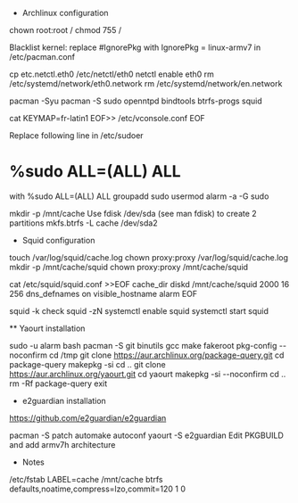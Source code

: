 
* Archlinux configuration

chown root:root /
chmod 755 /

Blacklist kernel: replace #IgnorePkg with IgnorePkg   = linux-armv7 in
/etc/pacman.conf

cp etc.netctl.eth0 /etc/netctl/eth0
netctl enable eth0
rm /etc/systemd/network/eth0.network
rm /etc/systemd/network/en.network

pacman -Syu
pacman -S sudo openntpd bindtools btrfs-progs squid

cat KEYMAP=fr-latin1 EOF>>
/etc/vconsole.conf
EOF

Replace following line in /etc/sudoer
# %sudo	ALL=(ALL) ALL
with
%sudo	ALL=(ALL) ALL
groupadd sudo
usermod alarm -a -G sudo

mkdir -p /mnt/cache
Use fdisk /dev/sda (see man fdisk) to create 2 partitions
mkfs.btrfs -L cache /dev/sda2

* Squid configuration

touch /var/log/squid/cache.log
chown proxy:proxy /var/log/squid/cache.log
mkdir -p /mnt/cache/squid
chown proxy:proxy /mnt/cache/squid

cat /etc/squid/squid.conf >>EOF
cache_dir diskd /mnt/cache/squid 2000 16 256
dns_defnames on
visible_hostname alarm
EOF

squid -k check
squid -zN
systemctl enable squid
systemctl start squid

** Yaourt installation

sudo -u alarm bash
pacman -S git binutils gcc make fakeroot pkg-config --noconfirm
cd /tmp
git clone https://aur.archlinux.org/package-query.git
cd package-query
makepkg -si
cd ..
git clone https://aur.archlinux.org/yaourt.git
cd yaourt
makepkg -si --noconfirm
cd ..
rm -Rf package-query
exit

* e2guardian installation

https://github.com/e2guardian/e2guardian

pacman -S patch automake autoconf
yaourt -S e2guardian
Edit PKGBUILD and add armv7h architecture 

* Notes

/etc/fstab
LABEL=cache /mnt/cache btrfs defaults,noatime,compress=lzo,commit=120 1 0
